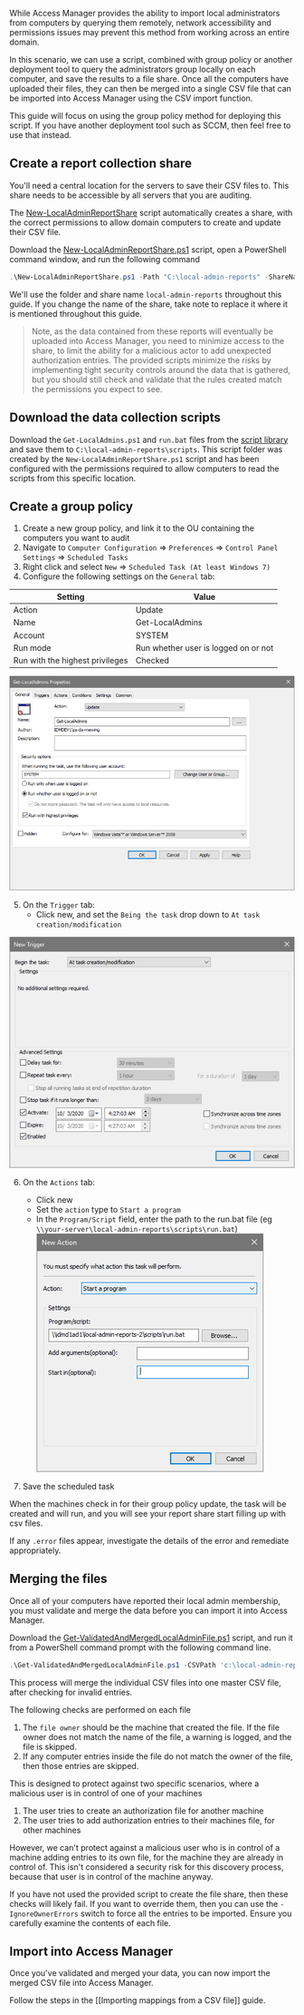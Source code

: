 While Access Manager provides the ability to import local administrators from computers by querying them remotely, network accessibility and permissions issues may prevent this method from working across an entire domain. 

In this scenario, we can use a script, combined with group policy or another deployment tool to query the administrators group locally on each computer, and save the results to a file share. Once all the computers have uploaded their files, they can then be merged into a single CSV file that can be imported into Access Manager using the CSV import function.

This guide will focus on using the group policy method for deploying this script. If you have another deployment tool such as SCCM, then feel free to use that instead. 

## Create a report collection share
You'll need a central location for the servers to save their CSV files to. This share needs to be accessible by all servers that you are auditing. 

The [New-LocalAdminReportShare](https://github.com/lithnet/access-manager/blob/master/src/Lithnet.AccessManager/Lithnet.AccessManager.Server.UI/ScriptTemplates/OfflineLocalAdminReport/New-LocalAdminReportShare.ps1) script automatically creates a share, with the correct permissions to allow domain computers to create and update their CSV file.

Download the [New-LocalAdminReportShare.ps1](https://github.com/lithnet/access-manager/blob/master/src/Lithnet.AccessManager/Lithnet.AccessManager.Server.UI/ScriptTemplates/OfflineLocalAdminReport/New-LocalAdminReportShare.ps1) script, open a PowerShell command window, and run the following command

```PowerShell
.\New-LocalAdminReportShare.ps1 -Path "C:\local-admin-reports" -ShareName "local-admin-reports"
```

We'll use the folder and share name `local-admin-reports` throughout this guide. If you change the name of the share, take note to replace it where it is mentioned throughout this guide.

> Note, as the data contained from these reports will eventually be uploaded into Access Manager, you need to minimize access to the share, to limit the ability for a malicious actor to add unexpected authorization entries. The provided scripts minimize the risks by implementing tight security controls around the data that is gathered, but you should still check and validate that the rules created match the permissions you expect to see.

## Download the data collection scripts
Download the `Get-LocalAdmins.ps1` and `run.bat` files from the [script library](https://github.com/lithnet/access-manager/tree/master/src/Lithnet.AccessManager/Lithnet.AccessManager.Server.UI/ScriptTemplates/OfflineLocalAdminReport) and save them to `C:\local-admin-reports\scripts`. This script folder was created by the `New-LocalAdminReportShare.ps1` script and has been configured with the permissions required to allow computers to read the scripts from this specific location.

## Create a group policy 
1.	Create a new group policy, and link it to the OU containing the computers you want to audit
2.	Navigate to `Computer Configuration` => `Preferences` => `Control Panel Settings` => `Scheduled Tasks`
3.	Right click and select `New` => `Scheduled Task (At least Windows 7)`
4.	Configure the following settings on the `General` tab:

| Setting | Value |
| -- | -- |
| Action | Update |
| Name | Get-LocalAdmins |
| Account | SYSTEM |
| Run mode | Run whether user is logged on or not |
| Run with the highest privileges | Checked |

![](images/group-policy-local-admins-script-scheduledtask-general.png)

5.	On the `Trigger` tab:
    * Click new, and set the `Being the task` drop down to `At task creation/modification`
 
![](images/group-policy-local-admins-script-scheduledtask-trigger-new.png)

6.	On the `Actions` tab:
    * Click new
    * Set the `action` type to `Start a program`
    * In the `Program/Script` field, enter the path to the run.bat file (eg `\\your-server\local-admin-reports\scripts\run.bat`)
![](images/group-policy-local-admins-script-scheduledtask-action-new.png)

7. Save the scheduled task

When the machines check in for their group policy update, the task will be created and will run, and you will see your report share start filling up with csv files. 

If any `.error` files appear, investigate the details of the error and remediate appropriately.
 
## Merging the files
Once all of your computers have reported their local admin membership, you must validate and merge the data before you can import it into Access Manager.

Download the [Get-ValidatedAndMergedLocalAdminFile.ps1](https://github.com/lithnet/access-manager/blob/master/src/Lithnet.AccessManager/Lithnet.AccessManager.Server.UI/ScriptTemplates/OfflineLocalAdminReport/Get-ValidatedAndMergedLocalAdminFile.ps1) script, and run it from a PowerShell command prompt with the following command line.

```powershell
.\Get-ValidatedAndMergedLocalAdminFile.ps1 -CSVPath 'c:\local-admin-reports' -OutFile 'c:\merged-results.csv'
```

This process will merge the individual CSV files into one master CSV file, after checking for invalid entries.

The following checks are performed on each file
1. The `file owner` should be the machine that created the file. If the file owner does not match the name of the file, a warning is logged, and the file is skipped.
2. If any computer entries inside the file do not match the owner of the file, then those entries are skipped.

This is designed to protect against two specific scenarios, where a malicious user is in control of one of your machines
1. The user tries to create an authorization file for another machine
2. The user tries to add authorization entries to their machines file, for other machines

However, we can't protect against a malicious user who is in control of a machine adding entries to its own file, for the machine they are already in control of. This isn't considered a security risk for this discovery process, because that user is in control of the machine anyway. 

If you have not used the provided script to create the file share, then these checks will likely fail. If you want to override them, then you can use the `-IgnoreOwnerErrors` switch to force all the entries to be imported. Ensure you carefully examine the contents of each file.

## Import into Access Manager
Once you've validated and merged your data, you can now import the merged CSV file into Access Manager.

Follow the steps in the [[Importing mappings from a CSV file]] guide.